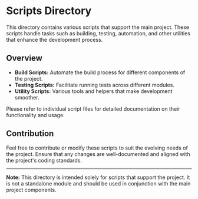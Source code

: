 # Scripts Directory

This directory contains various scripts that support the main project. These scripts handle tasks such as building, testing, automation, and other utilities that enhance the development process.

## Overview

- **Build Scripts:** Automate the build process for different components of the project.
- **Testing Scripts:** Facilitate running tests across different modules.
- **Utility Scripts:** Various tools and helpers that make development smoother.

Please refer to individual script files for detailed documentation on their functionality and usage.

## Contribution

Feel free to contribute or modify these scripts to suit the evolving needs of the project. Ensure that any changes are well-documented and aligned with the project's coding standards.

---

**Note:** This directory is intended solely for scripts that support the project. It is not a standalone module and should be used in conjunction with the main project components.
